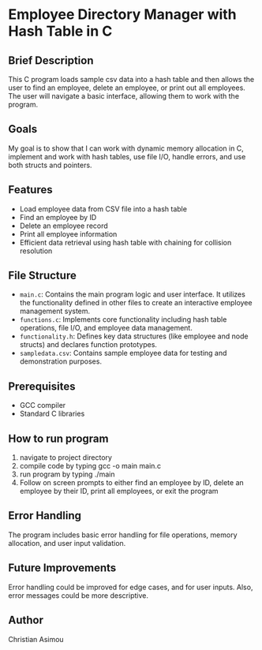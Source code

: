 # Employee Directory Manager with Hash Table in C

## Brief Description
This C program loads sample csv data into a hash table and then allows the user to find an employee, delete an employee, or print out all employees. The user will navigate a basic interface, allowing them to work with the program.

## Goals
 My goal is to show that I can work with dynamic memory allocation in C, implement and work with hash tables, use file I/O, handle errors, and use both structs and pointers.

## Features
- Load employee data from CSV file into a hash table
- Find an employee by ID
- Delete an employee record
- Print all employee information
- Efficient data retrieval using hash table with chaining for collision resolution


## File Structure
- `main.c`: Contains the main program logic and user interface. It utilizes the functionality defined in other files to create an interactive employee management system.
- `functions.c`: Implements core functionality including hash table operations, file I/O, and employee data management.
- `functionality.h`: Defines key data structures (like employee and node structs) and declares function prototypes.
- `sampledata.csv`: Contains sample employee data for testing and demonstration purposes.

## Prerequisites
- GCC compiler
- Standard C libraries


## How to run program
1. navigate to project directory
2. compile code by typing gcc -o main main.c
3. run program by typing ./main
4. Follow on screen prompts to either find an employee by ID, delete an employee by their ID, print all employees, or exit the program


## Error Handling
The program includes basic error handling for file operations, memory allocation, and user input validation.

## Future Improvements
Error handling could be improved for edge cases, and for user inputs. Also, error messages could be more descriptive. 

## Author
Christian Asimou